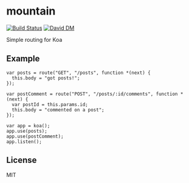 # mountain

[![Build Status](https://travis-ci.org/nowk/mountain-js.svg?branch=master)](https://travis-ci.org/nowk/mountain-js)
[![David DM](https://david-dm.org/nowk/mountain-js.png)](https://david-dm.org/nowk/mountain-js)

<!-- [![Code Climate](https://codeclimate.com/github/nowk/mountain-js.png)](https://codeclimate.com/github/nowk/mountain-js) -->

Simple routing for Koa


## Example

    var posts = route("GET", "/posts", function *(next) {
      this.body = "got posts!";
    });

    var postComment = route("POST", "/posts/:id/comments", function *(next) {
      var postId = this.params.id;
      this.body = "commented on a post";
    });

    var app = koa();
    app.use(posts);
    app.use(postComment);
    app.listen();

## License

MIT

